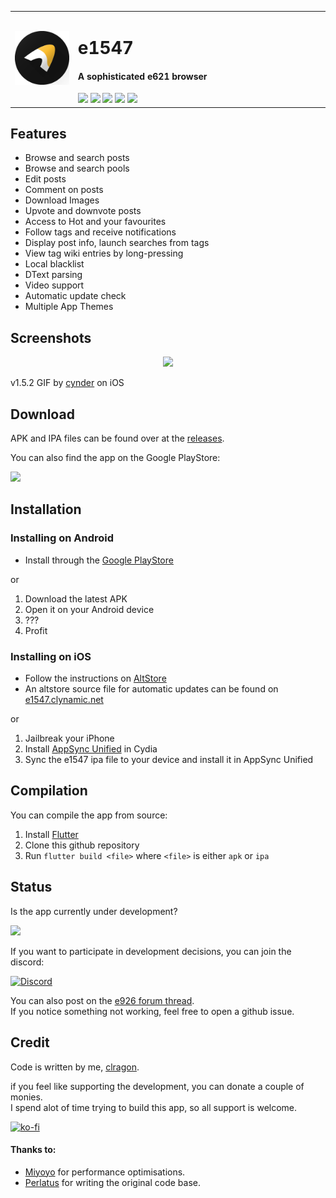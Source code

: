 <table>
  <tr>
    <td width="20%">
      <img src="assets/icon/app/round.png"/>
    </td>
    <td width="80%">
      <h1>e1547</h1>
      <h4>A sophisticated e621 browser</h4>
      <a href="https://github.com/clragon/e1547/commits/master"><img src="https://badgen.net/github/commits/clragon/e1547"></a>
      <a href="https://github.com/clragon/e1547/commits/master"><img src="https://badgen.net/github/last-commit/clragon/e1547"></a>
      <a href="blob/master/LICENSE"><img src="https://img.shields.io/github/license/clragon/e1547"></a>
      <a href="https://discord.gg/MRwKGqfmUz"><img src="https://img.shields.io/discord/763321712766877727.svg?label=&logo=discord&logoColor=ffffff&color=7389D8&labelColor=6A7EC2"></a>
      <a href="https://e1547.clynamic.net"><img src="https://badgen.net/badge/website/clynamic?color=FDB245&icon=https://upload.wikimedia.org/wikipedia/commons/f/f7/Bananas.svg"></a>
    </td>
  </tr>
</table>

## Features

- Browse and search posts
- Browse and search pools
- Edit posts
- Comment on posts
- Download Images
- Upvote and downvote posts
- Access to Hot and your favourites
- Follow tags and receive notifications
- Display post info, launch searches from tags
- View tag wiki entries by long-pressing
- Local blacklist
- DText parsing
- Video support
- Automatic update check
- Multiple App Themes

## Screenshots

<p align="center">
  <img src="assets/screenshots/old/1547.gif">
</p>

v1.5.2 GIF by [cynder](https://github.com/cxnder) on iOS

## Download

APK and IPA files can be found over at
the [releases](https://github.com/clragon/e1547/releases/latest).

You can also find the app on the Google PlayStore:

<a href="https://play.google.com/store/apps/details?id=net.e1547&referrer=utm_source%3Dgithub%26utm_medium%3Dbutton%26utm_campaign%3Dgithub%2520readme%2520button">
    <img src="https://github.com/steverichey/google-play-badge-svg/blob/master/img/en_get.svg" width="30%"/>
</a>

## Installation

### Installing on Android

- Install through the [Google PlayStore](https://play.google.com/store/apps/details?id=net.e1547&referrer=utm_source%3Dgithub%26utm_medium%3Dbutton%26utm_campaign%3Dgithub%2520readme%2520instructions)

or

1. Download the latest APK
2. Open it on your Android device
3. ???
4. Profit

### Installing on iOS

- Follow the instructions on [AltStore](https://altstore.io/)
- An altstore source file for automatic updates can be found on [e1547.clynamic.net](https://e1547.clynamic.net/assets/altstore.json)

or

1. Jailbreak your iPhone
2. Install [AppSync Unified](https://cydia.akemi.ai/) in Cydia
3. Sync the e1547 ipa file to your device and install it in AppSync Unified

## Compilation

You can compile the app from source:

1. Install [Flutter](https://flutter.dev/docs/get-started/install)
2. Clone this github repository
3. Run `flutter build <file>` where `<file>` is either `apk` or `ipa`

## Status

Is the app currently under development?

<a href="https://github.com/clragon/e1547/commits/master"><img src="https://badgen.net/github/last-commit/clragon/e1547"></a>

If you want to participate in development decisions, you can join the discord:

[![Discord](https://img.shields.io/discord/763321712766877727.svg?label=&logo=discord&logoColor=ffffff&color=7389D8&labelColor=6A7EC2)](https://discord.gg/MRwKGqfmUz)

You can also post on the [e926 forum thread](https://e926.net/forum_topics/25854).  
If you notice something not working, feel free to open a github issue.

## Credit

Code is written by me, [clragon](https://github.com/clragon).

if you feel like supporting the development, you can donate a couple of monies.  
I spend alot of time trying to build this app, so all support is welcome.

[![ko-fi](https://ko-fi.com/img/githubbutton_sm.svg)](https://ko-fi.com/Q5Q22W6FW)

#### Thanks to:

- [Miyoyo](https://github.com/miyoyo) for performance optimisations.
- [Perlatus](https://github.com/perlatus) for writing the original code base.
